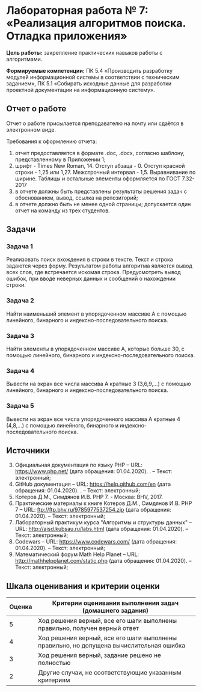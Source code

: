 # Лабораторная работа № 7: «Реализация алгоритмов поиска. Отладка приложения»

**Цель работы:** закрепление практических навыков работы с алгоритмами.

**Формируемые компетенции:** ПК 5.4 «Производить разработку модулей информационной системы в соответствии с техническим заданием», ПК 5.1 «Собирать исходные данные для разработки проектной документации на информационную систему».

## Отчет о работе
Отчет о работе присылается преподавателю на почту или сдаётся в электронном виде. 

Требования к оформлению отчета:

1. отчет предоставляется в формате .doc, .docx, согласно шаблону, представленному в Приложении 1;
2. шрифт - Times New Roman, 14. Отступ абзаца - 0. Отступ красной строки - 1,25 или 1,27. Межстрочный интервал - 1,5. Выравнивание по ширине. Таблицы и остальные элементы оформляется по ГОСТ 7.32-2017
3. в отчете должны быть представлены результаты решения задач с обоснованием, вывод, ссылка на репозиторий;
4. в отчете должно быть не менее одной страницы; допускается один отчет на команду из трех студентов.

## Задачи

### Задача 1

Реализовать поиск вхождения в строки в тексте. Текст и строка задаются через форму. Результатом работы алгоритма является вывод всех слов, где встречается искомая строка. Предусмотреть вывод ошибок, при вводе неверных данных и сообщений о нахождении строки.

### Задача 2

Найти наименьший элемент в упорядоченном массиве А с помощью линейного, бинарного и индексно-последовательного поиска.

### Задача 3

Найти элементы в упорядоченном массиве А, которые больше 30, с помощью линейного, бинарного и индексно-последовательного поиска.

### Задача 4

Вывести на экран все числа массива А кратные 3 (3,6,9,...) с помощью линейного, бинарного и индексно-последовательного поиска.

### Задача 5

Вывести на экран все числа упорядоченного массива А кратные 4 (4,8,...) с помощью линейного, бинарного и индексно-последовательного поиска.

## Источники

3. Официальная документация по языку PHP  – URL: https://www.php.net/ (дата обращения: 01.04.2020). . – Текст: электронный;
4. GitHub документация – URL: https://help.github.com/en (дата обращения: 01.04.2020). . – Текст: электронный;
5. Котеров Д.М., Симдянов И.В. PHP 7. - Москва: BHV, 2017.
6. Практические материалы к книге Котеров Д.М., Симдянов И.В. PHP 7 – URL: ftp://ftp.bhv.ru/9785977537254.zip (дата обращения: 01.04.2020). – Текст: электронный;
7. Лабораторный практикум курса "Алгоритмы и структуры данных" – URL: http://aisd.kubsau.ru/labs.html (дата обращения: 01.04.2020). – Текст: электронный;
8. Codewars – URL: https://www.codewars.com/ (дата обращения: 01.04.2020). – Текст: электронный;
9. Математический форум Math Help Planet  – URL: http://mathhelpplanet.com/static.php (дата обращения: 01.04.2020). – Текст: электронный;

## Шкала оценивания и критерии оценки

| Оценка  | Критерии оценивания выполнения задач (домашнего задания) |
| :------------- | ------------- |
| 5  | Ход решения верный, все его шаги выполнены правильно, получен верный ответ  |
| 4  | Ход решения верный, все его шаги выполнены правильно, но допущена вычислительная ошибка  |
| 3  | Ход решения верный, задание решено не полностью  |
| 2  | Другие случаи, не соответствующие указанным критериям  |

